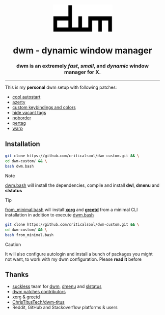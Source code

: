 <div align="center">
  <img src="./dwm.png" width="195" height="90"/>

  # dwm - dynamic window manager
  ### dwm is an extremely ***fast***, ***small***, and ***dynamic*** window manager for X.

</div>

---

This is my **personal** dwm setup with following patches:

- [cool autostart](https://dwm.suckless.org/patches/cool_autostart/)
- [azerty](https://dwm.suckless.org/patches/azerty/)
- [custom keybindings and colors](./dwm-custom-20250213-6.5.diff)
- [hide vacant tags](https://dwm.suckless.org/patches/hide_vacant_tags/)
- [noborder](https://dwm.suckless.org/patches/noborder/)
- [pertag](https://dwm.suckless.org/patches/pertag/)
- [warp](https://dwm.suckless.org/patches/warp/)

## Installation
```bash
git clone https://github.com/criticalsool/dwm-custom.git && \
cd dwm-custom/ && \
bash dwm.bash
```

> [!NOTE]
> [dwm.bash](./dwm.bash) will install the dependencies, compile and install **dwl**, **dmenu** and **slstatus**

> [!TIP]
> [from_minimal.bash](./from_minimal.bash) will install [**xorg**](https://www.x.org/wiki/) and [**greetd**](https://git.sr.ht/~kennylevinsen/greetd) from a minimal CLI installation in addition to execute [dwm.bash](./dwm.bash)

```bash
git clone https://github.com/criticalsool/dwm-custom.git && \
cd dwm-custom/ && \
bash from_minimal.bash
```

> [!CAUTION]
> It will also configure autologin and install a bunch of packages you might not want, to work with my dwm configuration. Please **read it** before

## Thanks
- [suckless](https://suckless.org/) team for [dwm](https://dwm.suckless.org/), [dmenu](https://tools.suckless.org/dmenu/) and [slstatus](https://tools.suckless.org/slstatus/)
- [dwm patches contributors](https://dwm.suckless.org/patches)
- [xorg](https://www.x.org/wiki/) & [greetd](https://git.sr.ht/~kennylevinsen/greetd)
- [ChrisTitusTech/dwm-titus](https://github.com/ChrisTitusTech/dwm-titus)
- Reddit, GitHub and Stackoverflow platforms & users